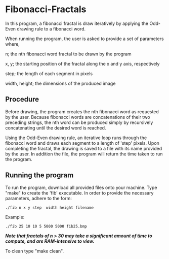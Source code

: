 # Fibonacci-Fractals

In this program, a fibonacci fractal is draw iteratively by applying the Odd-Even drawing rule to a fibonacci word.

When running the program, the user is asked to provide a set of parameters where,

n; the nth fibonacci word fractal to be drawn by the program

x, y; the starting position of the fractal along the x and y axis, respectively

step; the length of each segment in pixels

width, height; the dimensions of the produced image

## Procedure

Before drawing, the program creates the nth fibonacci word as requested by the user. Because fibonacci words are concatenations of their two preceding strings, the nth word can be produced simply by recursively concatenating until the desired word is reached.

Using the Odd-Even drawing rule, an iterative loop runs through the fibonacci word and draws each segment to a length of 'step' pixels. Upon completing the fractal, the drawing is saved to a file with its name provided by the user. In addition the file, the program will return the time taken to run the program.  

## Running the program

To run the program, download all provided files onto your machine. Type "make" to create the 'fib' executable. In order to provide the necessary parameters, adhere to the form:

```
./fib n x y step  width height filename
```
Example:

```
./fib 25 10 10 5 5000 5000 fib25.bmp
```

***Note that fractals of n > 30 may take a significant amount of time to compute, and are RAM-intensive to view.***

To clean type "make clean".
